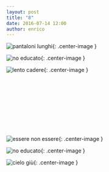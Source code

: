 ```yaml
---
layout: post
title: "8"
date: 2016-07-14 12:00
author: enrico
---
```


![pantaloni lunghi](http://www.puntozero-pg.it/c/59-tm_home_default/pantaloni-lunghi.jpg){: .center-image }

![no educato](http://abangahagency.com/images/news/nocollege-allowance-academy.jpg){: .center-image }

![lento cadere](http://footage.framepool.com/shotimg/qf/350610338-palla-di-fuoco-doccia-pulizia-lento.jpg){: .center-image }

<br><br><br><br><br><br><br><br>

![essere non essere](http://www.balestra.ch/images/blog/fig-84-foto.jpg){: .center-image }

![no educato](http://abangahagency.com/images/news/nocollege-allowance-academy.jpg){: .center-image }

![cielo giù](http://www.webnauta.it/wordpress/wp-content/uploads/2016/02/Giu_nel_cielo.jpg){: .center-image }
